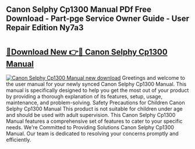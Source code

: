 ## Canon Selphy Cp1300 Manual PDf Free Download - Part-pge Service Owner Guide - User Repair Edition Ny7a3

# <h2><a href="http://bc38286.oget.top/?id=Canon+Selphy+Cp1300+Manual">🔗Download New 👉🔴 Canon Selphy Cp1300 Manual</a></h2>

[![Canon Selphy Cp1300 Manual new download](https://i.imgur.com/5g1atiW.png)](http://bc38286.oget.top/?id=Canon+Selphy+Cp1300+Manual)
Greetings and welcome to the user manual for your newly synced Canon Selphy Cp1300 Manual. This manual is specifically designed to help you get the most out of your product by providing a thorough explanation of its features, setup, usage, maintenance, and problem-solving. Safety Precautions for Children Canon Selphy Cp1300 Manual This product is not suitable for children under age and should be used with adult supervision. This Canon Selphy Cp1300 Manual features a comprehensive set of features to cater to your specific needs. We're Committed to Providing Solutions Canon Selphy Cp1300 Manual. Our team is dedicated to resolving your concerns promptly and efficiently.

